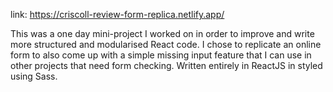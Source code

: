 link: https://criscoll-review-form-replica.netlify.app/


This was a one day mini-project I worked on in order to improve and write more structured and modularised React code. I chose to replicate an online form to also come up with a simple missing input feature that I can use in other projects that need form checking. Written entirely in ReactJS in styled using Sass. 
